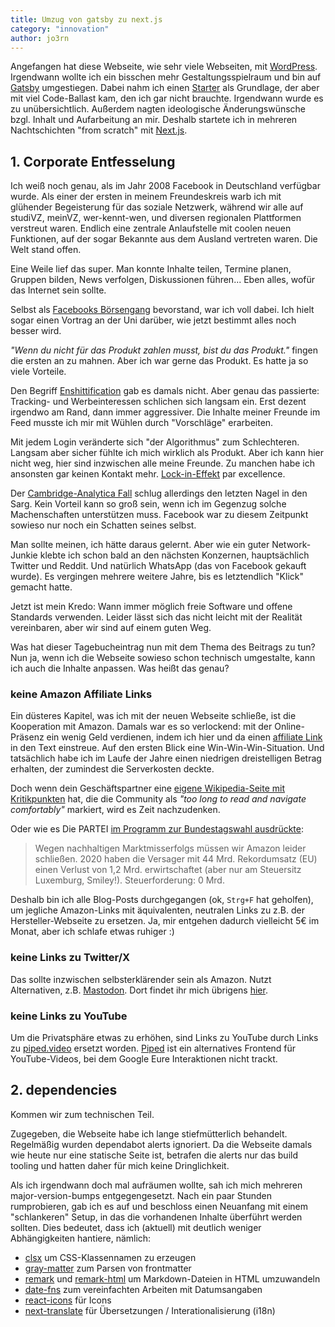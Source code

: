 ```yaml
---
title: Umzug von gatsby zu next.js
category: "innovation"
author: jo3rn
---
```


Angefangen hat diese Webseite, wie sehr viele Webseiten, mit [WordPress](https://wordpress.com/). Irgendwann wollte ich ein bisschen mehr Gestaltungsspielraum und bin auf [Gatsby](https://www.gatsbyjs.com/) umgestiegen. Dabei nahm ich einen [Starter](https://www.gatsbyjs.com/starters/) als Grundlage, der aber mit viel Code-Ballast kam, den ich gar nicht brauchte. Irgendwann wurde es zu unübersichtlich. Außerdem nagten ideologische Änderungswünsche bzgl. Inhalt und Aufarbeitung an mir. Deshalb startete ich in mehreren Nachtschichten "from scratch" mit [Next.js](https://nextjs.org/).

## 1. Corporate Entfesselung

Ich weiß noch genau, als im Jahr 2008 Facebook in Deutschland verfügbar wurde. Als einer der ersten in meinem Freundeskreis warb ich mit glühender Begeisterung für das soziale Netzwerk, während wir alle auf studiVZ, meinVZ, wer-kennt-wen, und diversen regionalen Plattformen verstreut waren. Endlich eine zentrale Anlaufstelle mit coolen neuen Funktionen, auf der sogar Bekannte aus dem Ausland vertreten waren. Die Welt stand offen.

Eine Weile lief das super. Man konnte Inhalte teilen, Termine planen, Gruppen bilden, News verfolgen, Diskussionen führen... Eben alles, wofür das Internet sein sollte.

Selbst als [Facebooks Börsengang](https://en.wikipedia.org/wiki/Initial_public_offering_of_Facebook) bevorstand, war ich voll dabei. Ich hielt sogar einen Vortrag an der Uni darüber, wie jetzt bestimmt alles noch besser wird.

*"Wenn du nicht für das Produkt zahlen musst, bist du das Produkt."* fingen die ersten an zu mahnen. Aber ich war gerne das Produkt. Es hatte ja so viele Vorteile.

Den Begriff [Enshittification](https://en.wikipedia.org/wiki/Enshittification) gab es damals nicht. Aber genau das passierte: Tracking- und Werbeinteressen schlichen sich langsam ein. Erst dezent irgendwo am Rand, dann immer aggressiver. Die Inhalte meiner Freunde im Feed musste ich mir mit Wühlen durch "Vorschläge" erarbeiten.

Mit jedem Login veränderte sich "der Algorithmus" zum Schlechteren. Langsam aber sicher fühlte ich mich wirklich als Produkt. Aber ich kann hier nicht weg, hier sind inzwischen alle meine Freunde. Zu manchen habe ich ansonsten gar keinen Kontakt mehr. [Lock-in-Effekt](https://de.wikipedia.org/wiki/Lock-in-Effekt) par excellence.

Der [Cambridge-Analytica Fall](https://en.wikipedia.org/wiki/Facebook%E2%80%93Cambridge_Analytica_data_scandal) schlug allerdings den letzten Nagel in den Sarg. Kein Vorteil kann so groß sein, wenn ich im Gegenzug solche Machenschaften unterstützen muss. Facebook war zu diesem Zeitpunkt sowieso nur noch ein Schatten seines selbst.

Man sollte meinen, ich hätte daraus gelernt. Aber wie ein guter Network-Junkie klebte ich schon bald an den nächsten Konzernen, hauptsächlich Twitter und Reddit. Und natürlich WhatsApp (das von Facebook gekauft wurde). Es vergingen mehrere weitere Jahre, bis es letztendlich "Klick" gemacht hatte.

Jetzt ist mein Kredo: Wann immer möglich freie Software und offene Standards verwenden. Leider lässt sich das nicht leicht mit der Realität vereinbaren, aber wir sind auf einem guten Weg.

Was hat dieser Tagebucheintrag nun mit dem Thema des Beitrags zu tun? Nun ja, wenn ich die Webseite sowieso schon technisch umgestalte, kann ich auch die Inhalte anpassen. Was heißt das genau?

### keine Amazon Affiliate Links

Ein düsteres Kapitel, was ich mit der neuen Webseite schließe, ist die Kooperation mit Amazon. Damals war es so verlockend: mit der Online-Präsenz ein wenig Geld verdienen, indem ich hier und da einen [affiliate Link](https://de.wikipedia.org/wiki/Affiliate-Marketing) in den Text einstreue. Auf den ersten Blick eine Win-Win-Win-Situation. Und tatsächlich habe ich im Laufe der Jahre einen niedrigen dreistelligen Betrag erhalten, der zumindest die Serverkosten deckte.

Doch wenn dein Geschäftspartner eine [eigene Wikipedia-Seite mit Kritikpunkten](https://en.wikipedia.org/wiki/Criticism_of_Amazon) hat, die die Community als *"too long to read and navigate comfortably"* markiert, wird es Zeit nachzudenken.

Oder wie es Die PARTEI [im Programm zur Bundestagswahl ausdrückte](https://www.die-partei.de/regierungsprogramm/):

> Wegen nachhaltigen Marktmisserfolgs müssen wir Amazon leider schließen. 2020 haben die Versager mit 44 Mrd. Rekordumsatz (EU) einen Verlust von 1,2 Mrd. erwirtschaftet (aber nur am Steuersitz Luxemburg, Smiley!). Steuerforderung: 0 Mrd.

Deshalb bin ich alle Blog-Posts durchgegangen (ok, `Strg+F` hat geholfen), um jegliche Amazon-Links mit äquivalenten, neutralen Links zu z.B. der Hersteller-Webseite zu ersetzen. Ja, mir entgehen dadurch vielleicht 5€ im Monat, aber ich schlafe etwas ruhiger :)

### keine Links zu Twitter/X

Das sollte inzwischen selbsterklärender sein als Amazon. Nutzt Alternativen, z.B. [Mastodon](https://de.wikipedia.org/wiki/Mastodon_(Software)). Dort findet ihr mich übrigens [hier](https://mastodon.social/@jo3rn).

### keine Links zu YouTube

Um die Privatsphäre etwas zu erhöhen, sind Links zu YouTube durch Links zu [piped.video](https://piped.video/) ersetzt worden. [Piped](https://github.com/TeamPiped/Piped) ist ein alternatives Frontend für YouTube-Videos, bei dem Google Eure Interaktionen nicht trackt.

## 2. dependencies

Kommen wir zum technischen Teil.

Zugegeben, die Webseite habe ich lange stiefmütterlich behandelt. Regelmäßig wurden dependabot alerts ignoriert. Da die Webseite damals wie heute nur eine statische Seite ist, betrafen die alerts nur das build tooling und hatten daher für mich keine Dringlichkeit.

Als ich irgendwann doch mal aufräumen wollte, sah ich mich mehreren major-version-bumps entgegengesetzt. Nach ein paar Stunden rumprobieren, gab ich es auf und beschloss einen Neuanfang mit einem "schlankeren" Setup, in das die vorhandenen Inhalte überführt werden sollten. Dies bedeutet, dass ich (aktuell) mit deutlich weniger Abhängigkeiten hantiere, nämlich:

- [clsx](https://github.com/lukeed/clsx) um CSS-Klassennamen zu erzeugen
- [gray-matter](https://github.com/jonschlinkert/gray-matter) zum Parsen von frontmatter
- [remark](https://github.com/remarkjs/remark) und [remark-html](https://github.com/remarkjs/remark-html) um Markdown-Dateien in HTML umzuwandeln
- [date-fns](https://github.com/date-fns/date-fns) zum vereinfachten Arbeiten mit Datumsangaben
- [react-icons](https://react-icons.github.io/react-icons/) für Icons
- [next-translate](https://github.com/aralroca/next-translate) für Übersetzungen / Interationalisierung (i18n)
